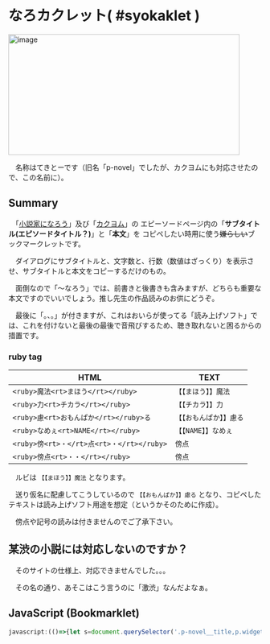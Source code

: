 # なろカクレット( #syokaklet )


<img width="460" height="240" alt="image" src="https://github.com/user-attachments/assets/93557b59-b181-4a35-9436-156b778d42bc" />



　名称はてきとーです（旧名「p-novel」でしたが、カクヨムにも対応させたので、この名前に）。

## Summary

　「[小説家になろう](https://syosetu.com/)」及び「[カクヨム](https://kakuyomu.jp/)」の エピーソードページ内の「<b>サブタイトル(エピソードタイトル？)</b>」と「<b>本文</b>」を コピペしたい時用に使う<s>嫌らしい</s>ブックマークレットです。

　ダイアログにサブタイトルと、文字数と、行数（数値はざっくり）を表示させ、サブタイトルと本文をコピーするだけのもの。

　面倒なので「～なろう」では、前書きと後書きも含みますが、どちらも重要な本文ですのでいいでしょう。推し先生の作品読みのお供にどうぞ。

 　最後に「。、。」が付きますが、これはおいらが使ってる「読み上げソフト」では、これを付けないと最後の最後で音飛びするため、聴き取れないと困るからの措置です。

### ruby tag

| HTML                         | TEXT          |
| ----------------------------- | ----------- |
| `<ruby>魔法<rt>まほう</rt></ruby>` | `【【まほう】】魔法` |
| `<ruby>力<rt>チカラ</rt></ruby>`  | `【【チカラ】】力`  |
| `<ruby>慮<rt>おもんぱか</rt></ruby>る`  | `【【おもんぱか】】慮る`  |
| `<ruby>なめぇ<rt>NAME</rt></ruby>`   |  `【【NAME】】なめぇ`     |
| `<ruby>傍<rt>・</rt>点<rt>・</rt></ruby>`  | `傍点`   |
| `<ruby>傍点<rt>・・</rt></ruby>`  | `傍点`   |


　ルビは ``【【まほう】】魔法`` となります。

　送り仮名に配慮してこうしているので ``【【おもんぱか】】慮る`` となり、コピペしたテキストは読み上げソフト用途を想定（というかそのために作成）。

　傍点や記号の読みは付きませんのでご了承下さい。



## 某渋の小説には対応しないのですか？

　そのサイトの仕様上、対応できませんでした。。。

　その名の通り、あそこはこう言うのに「激渋」なんだよなぁ。
　

## JavaScript (Bookmarklet)

```js
javascript:(()=>{let s=document.querySelector('.p-novel__title,p.widget-episodeTitle,h2.episode-title')?.innerText||"";let b=document.querySelector(%27.p-novel__body,[data-episode-text],.widget-episodeBody,[itemprop="articleBody"],#novelBody');if(!s||!b)return alert("取得不可");s=s.replace(/^\s+/, '');let c=b.cloneNode(true);c.querySelectorAll('br').forEach(br=>br.replaceWith('\n'));c.querySelectorAll('ruby').forEach(r=>{let rt=r.querySelector('rt')?.innerText.trim()||"",rb=[...r.childNodes].filter(n=>n.nodeType===3||n.tagName==="RB").map(n=>n.textContent).join('').trim();let showRuby=/[ぁ-んァ-ヶ一-龥々ーa-zA-Z0-9]/.test(rt);r.replaceWith(showRuby?%60【【${rt}】】${rb}%60:rb)});let f=c.innerText.replace(/^\s+/, '');let text=s+'\n\n'+f+'\n。、。\n\n\n',lines=text.split('\n').filter(l=>l.trim()).length,chars=text.length;navigator.clipboard.writeText(text).then(()=>alert(%60コピー完了: ${s}\n文字数: ${chars}\n行数: ${lines}%60)).catch(e=>alert("コピー失敗: "+e))})();
```
